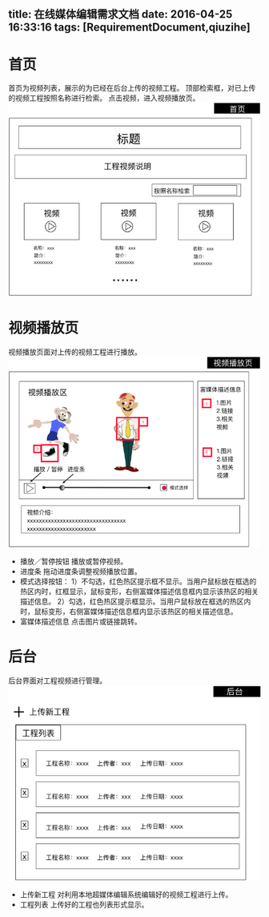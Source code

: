 title: 在线媒体编辑需求文档
date: 2016-04-25 16:33:16
tags: [RequirementDocument,qiuzihe]
---
# 首页
首页为视频列表，展示的为已经在后台上传的视频工程。
顶部检索框，对已上传的视频工程按照名称进行检索。
点击视频，进入视频播放页。
![首页页面](/img/requirementdocument/homepage.png)
# 视频播放页
视频播放页面对上传的视频工程进行播放。
![视频播放页](/img/requirementdocument/videoplaybackpage.png)
- 播放／暂停按钮
播放或暂停视频。
- 进度条
拖动进度条调整视频播放位置。
- 模式选择按钮：
1）不勾选，红色热区提示框不显示。当用户鼠标放在框选的热区内时，红框显示，鼠标变形，右侧富媒体描述信息框内显示该热区的相关描述信息。
2）勾选，红色热区提示框显示。当用户鼠标放在框选的热区内时，鼠标变形，右侧富媒体描述信息框内显示该热区的相关描述信息。
- 富媒体描述信息
点击图片或链接跳转。

# 后台
后台界面对工程视频进行管理。
![后台管理界面](/img/requirementdocument/backgroundpage.png)
- 上传新工程
对利用本地超媒体编辑系统编辑好的视频工程进行上传。
- 工程列表
上传好的工程也列表形式显示。
